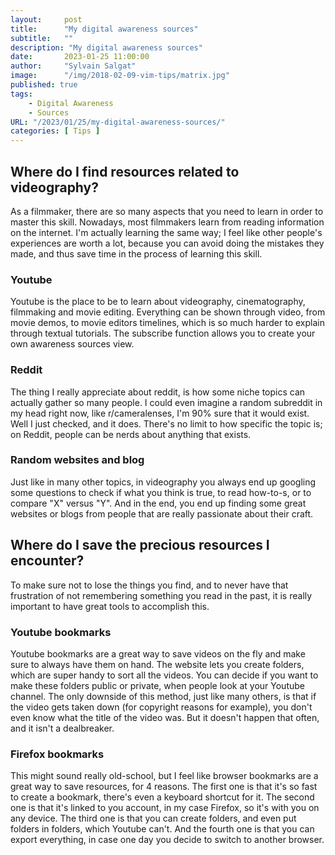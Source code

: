 ```yaml
---
layout:     post
title:      "My digital awareness sources"
subtitle:   ""
description: "My digital awareness sources"
date:       2023-01-25 11:00:00
author:     "Sylvain Salgat"
image:      "/img/2018-02-09-vim-tips/matrix.jpg"
published: true
tags:
    - Digital Awareness
    - Sources
URL: "/2023/01/25/my-digital-awareness-sources/"
categories: [ Tips ]
---
```


## Where do I find resources related to videography?
As a filmmaker, there are so many aspects that you need to learn in order to master this skill. Nowadays, most filmmakers learn from reading information on the internet. I'm actually learning the same way; I feel like other people's experiences are worth a lot, because you can avoid doing the mistakes they made, and thus save time in the process of learning this skill.

### Youtube
Youtube is the place to be to learn about videography, cinematography, filmmaking and movie editing. Everything can be shown through video, from movie demos, to movie editors timelines, which is so much harder to explain through textual tutorials. The subscribe function allows you to create your own awareness sources view.

### Reddit
The thing I really appreciate about reddit, is how some niche topics can actually gather so many people. I could even imagine a random subreddit in my head right now, like r/cameralenses, I'm 90% sure that it would exist. Well I just checked, and it does. There's no limit to how specific the topic is; on Reddit, people can be nerds about anything that exists.

### Random websites and blog
Just like in many other topics, in videography you always end up googling some questions to check if what you think is true, to read how-to-s, or to compare "X" versus "Y". And in the end, you end up finding some great websites or blogs from people that are really passionate about their craft.

## Where do I save the precious resources I encounter?
To make sure not to lose the things you find, and to never have that frustration of not remembering something you read in the past, it is really important to have great tools to accomplish this. 

### Youtube bookmarks
Youtube bookmarks are a great way to save videos on the fly and make sure to always have them on hand. The website lets you create folders, which are super handy to sort all the videos. You can decide if you want to make these folders public or private, when people look at your Youtube channel. The only downside of this method, just like many others, is that if the video gets taken down (for copyright reasons for example), you don't even know what the title of the video was. But it doesn't happen that often, and it isn't a dealbreaker.

### Firefox bookmarks
This might sound really old-school, but I feel like browser bookmarks are a great way to save resources, for 4 reasons. The first one is that it's so fast to create a bookmark, there's even a keyboard shortcut for it. The second one is that it's linked to you account, in my case Firefox, so it's with you on any device. The third one is that you can create folders, and even put folders in folders, which Youtube can't. And the fourth one is that you can export everything, in case one day you decide to switch to another browser.
